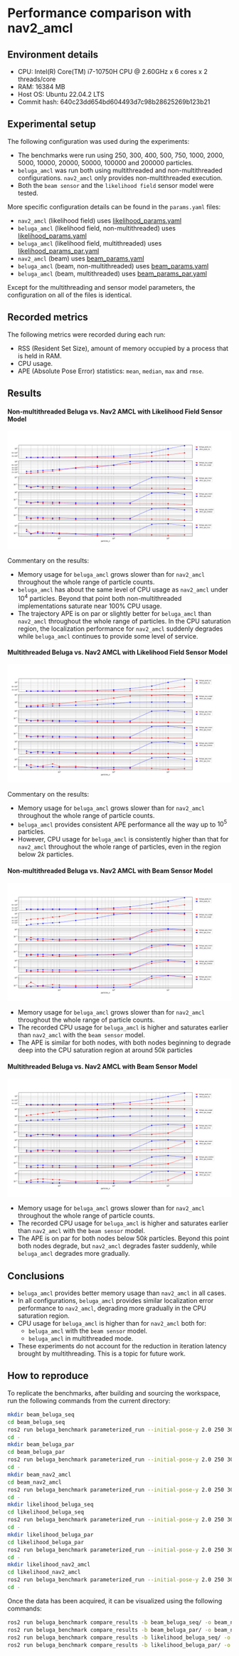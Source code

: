# Performance comparison with nav2_amcl

## Environment details

- CPU: Intel(R) Core(TM) i7-10750H CPU @ 2.60GHz x 6 cores x 2 threads/core
- RAM: 16384 MB
- Host OS: Ubuntu 22.04.2 LTS
- Commit hash: 640c23dd654bd604493d7c98b28625269b123b21

## Experimental setup

The following configuration was used during the experiments:

- The benchmarks were run using 250, 300, 400, 500, 750, 1000, 2000, 5000, 10000, 20000, 50000, 100000 and 200000 particles.
- `beluga_amcl` was run both using multithreaded and non-multithreaded configurations. `nav2_amcl` only provides non-multithreaded execution.
- Both the `beam sensor` and the `likelihood field` sensor model were tested.

More specific configuration details can be found in the `params.yaml` files:

- `nav2_amcl` (likelihood field) uses [likelihood_params.yaml](likelihood_params.yaml)
- `beluga_amcl` (likelihood field, non-multithreaded) uses [likelihood_params.yaml](likelihood_params.yaml)
- `beluga_amcl` (likelihood field, multithreaded) uses [likelihood_params_par.yaml](likelihood_params_par.yaml)
- `nav2_amcl` (beam) uses [beam_params.yaml](beam_params.yaml)
- `beluga_amcl` (beam, non-multithreaded) uses [beam_params.yaml](beam_params.yaml)
- `beluga_amcl` (beam, multithreaded) uses [beam_params_par.yaml](beam_params_par.yaml)

Except for the multithreading and sensor model parameters, the configuration on all of the files is identical.

## Recorded metrics

The following metrics were recorded during each run:

- RSS (Resident Set Size), amount of memory occupied by a process that is held in RAM.
- CPU usage.
- APE (Absolute Pose Error) statistics: `mean`, `median`, `max` and `rmse`.

## Results

#### Non-multithreaded Beluga vs. Nav2 AMCL with Likelihood Field Sensor Model

![Non-multithreaded Beluga vs. Nav2 AMCL with Likelihood Field Sensor Model](likelihood_seq_beluga_vs_amcl.png)

Commentary on the results:

- Memory usage for `beluga_amcl` grows slower than for `nav2_amcl` throughout the whole range of particle counts.
- `beluga_amcl` has about the same level of CPU usage as `nav2_amcl` under $10^4$ particles. Beyond that point both non-multithreaded implementations saturate near 100% CPU usage.
- The trajectory APE is on par or slightly better for `beluga_amcl` than `nav2_amcl` throughout the whole range of particles. In the CPU saturation region, the localization performance for `nav2_amcl` suddenly degrades while `beluga_amcl` continues to provide some level of service.

#### Multithreaded Beluga vs. Nav2 AMCL with Likelihood Field Sensor Model

![Multithreaded Beluga vs. Nav2 AMCL with Likelihood Field Sensor Model](likelihood_par_beluga_vs_amcl.png)

Commentary on the results:

- Memory usage for `beluga_amcl` grows slower than for `nav2_amcl` throughout the whole range of particle counts.
- `beluga_amcl` provides consistent APE performance all the way up to $10^5$ particles.
- However, CPU usage for `beluga_amcl` is consistently higher than that for `nav2_amcl` throughout the whole range of particles, even in the region below $2k$ particles.

#### Non-multithreaded Beluga vs. Nav2 AMCL with Beam Sensor Model

![Non-multithreaded Beluga vs. Nav2 AMCL with Beam Sensor Model](beam_seq_beluga_vs_amcl.png)

- Memory usage for `beluga_amcl` grows slower than for `nav2_amcl` throughout the whole range of particle counts.
- The recorded CPU usage for `beluga_amcl` is higher and saturates earlier than `nav2_amcl` with the `beam sensor` model.
- The APE is similar for both nodes, with both nodes beginning to degrade deep into the CPU saturation region at around $50k$ particles

#### Multithreaded Beluga vs. Nav2 AMCL with Beam Sensor Model

![Multithreaded Beluga vs. Nav2 AMCL with Beam Sensor Model](beam_par_beluga_vs_amcl.png)

- Memory usage for `beluga_amcl` grows slower than for `nav2_amcl` throughout the whole range of particle counts.
- The recorded CPU usage for `beluga_amcl` is higher and saturates earlier than `nav2_amcl` with the `beam sensor` model.
- The APE is on par for both nodes below $50k$ particles. Beyond this point both nodes degrade, but `nav2_amcl` degrades faster suddenly, while `beluga_amcl` degrades more gradually.

## Conclusions

- `beluga_amcl` provides better memory usage than `nav2_amcl` in all cases.
- In all configurations, `beluga_amcl` provides similar localization error performance to `nav2_amcl`, degrading more gradually in the CPU saturation region.
- CPU usage for `beluga_amcl` is higher than for `nav2_amcl` both for:
  - `beluga_amcl` with the `beam sensor` model.
  - `beluga_amcl` in multithreaded mode.
- These experiments do not account for the reduction in iteration latency brought by multithreading. This is a topic for future work.

## How to reproduce

To replicate the benchmarks, after building and sourcing the workspace, run the following commands from the current directory:

```bash
mkdir beam_beluga_seq
cd beam_beluga_seq
ros2 run beluga_benchmark parameterized_run --initial-pose-y 2.0 250 300 400 500 750 1000 2000 5000 10000 20000 50000 100000 200000  --params-file ../beam_params.yaml
cd -
mkdir beam_beluga_par
cd beam_beluga_par
ros2 run beluga_benchmark parameterized_run --initial-pose-y 2.0 250 300 400 500 750 1000 2000 5000 10000 20000 50000 100000 200000  --params-file ../beam_params_par.yaml
cd -
mkdir beam_nav2_amcl
cd beam_nav2_amcl
ros2 run beluga_benchmark parameterized_run --initial-pose-y 2.0 250 300 400 500 750 1000 2000 5000 10000 20000 50000 100000 200000 --params-file ../beam_params.yaml --package nav2_amcl --executable amcl
cd -
mkdir likelihood_beluga_seq
cd likelihood_beluga_seq
ros2 run beluga_benchmark parameterized_run --initial-pose-y 2.0 250 300 400 500 750 1000 2000 5000 10000 20000 50000 100000 200000  --params-file ../likelihood_params.yaml
cd -
mkdir likelihood_beluga_par
cd likelihood_beluga_par
ros2 run beluga_benchmark parameterized_run --initial-pose-y 2.0 250 300 400 500 750 1000 2000 5000 10000 20000 50000 100000 200000  --params-file ../likelihood_params_par.yaml
cd -
mkdir likelihood_nav2_amcl
cd likelihood_nav2_amcl
ros2 run beluga_benchmark parameterized_run --initial-pose-y 2.0 250 300 400 500 750 1000 2000 5000 10000 20000 50000 100000 200000 --params-file ../likelihood_params.yaml --package nav2_amcl --executable amcl
cd -
```

Once the data has been acquired, it can be visualized using the following commands:

```bash
ros2 run beluga_benchmark compare_results -b beam_beluga_seq/ -o beam_nav2_amcl
ros2 run beluga_benchmark compare_results -b beam_beluga_par/ -o beam_nav2_amcl
ros2 run beluga_benchmark compare_results -b likelihood_beluga_seq/ -o likelihood_nav2_amcl
ros2 run beluga_benchmark compare_results -b likelihood_beluga_par/ -o likelihood_nav2_amcl
```
